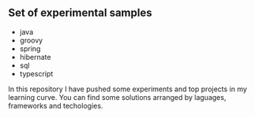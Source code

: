 Set of experimental samples
---
- java
- groovy
- spring
- hibernate
- sql
- typescript

In this repository I have pushed some experiments and top projects in my learning curve.
You can find some solutions arranged by laguages, frameworks and techologies.


